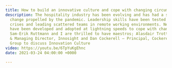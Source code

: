 ```yaml
---
title: How to build an innovative culture and cope with changing circumstances.
description: The hospitality industry has been evolving and has had a significant
  change propelled by the pandemic. Leadership skills have been tested in handling
  crises and leading scattered teams in remote working environments. New technologies
  have been developed and adopted at lightning speeds to cope with changing circumstances.
  Sam-Erik Ruttmann and I are thrilled to have maestros; Alasdair Trotter – Partner
  & Managing Director, Innosight and Dan Cockerell – Principal, Cockerell Consulting
  Group to discuss Innovation Culture
video: https://youtu.be/6TpYuKgEhnc
date: 2021-03-24 04:00:00 +0000

---
```

